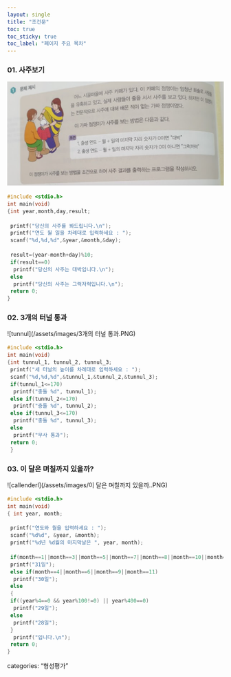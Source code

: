 ```yaml
---
layout: single
title: "조건문" 
toc: true
toc_sticky: true
toc_label: "페이지 주요 목차" 
--- 
```


### 01. 사주보기
![saju](/assets/images/사주보기.PNG)
~~~c
#include <stdio.h>
int main(void)
{int year,month,day,result;

 printf("당신의 사주를 봐드립니다.\n");
 printf("연도 월 일을 차례대로 입력하세요 : ");
 scanf("%d,%d,%d",&year,&month,&day);

 result=(year-month+day)%10;
 if(result==0)
  printf("당신의 사주는 대박입니다.\n");
 else
  printf("당신의 사주는 그럭저럭입니다.\n");
 return 0;
}
~~~

### 02. 3개의 터널 통과
![tunnul](/assets/images/3개의 터널 통과.PNG)
~~~c
#include <stdio.h>
int main(void)
{int tunnul_1, tunnul_2, tunnul_3;
 printf("세 터널의 높이를 차례대로 입력하세요 : ");
 scanf("%d,%d,%d",&tunnul_1,&tunnul_2,&tunnul_3);
 if(tunnul_1<=170)
  printf("충돌 %d", tunnul_1);
 else if(tunnul_2<=170)
  printf("충돌 %d", tunnul_2);
 else if(tunnul_3<=170)
  printf("충돌 %d", tunnul_3);
 else
  printf("무사 통과");
 return 0;
 }
 ~~~ 
 
### 03. 이 달은 며칠까지 있을까?
![callenderl](/assets/images/이 달은 며칠까지 있을까..PNG)
~~~c
#include <stdio.h>
int main(void)
{ int year, month;

 printf("연도와 월을 입력하세요 : ");
 scanf("%d%d", &year, &month);
 printf("%d년 %d월의 마지막날은 ", year, month);

 if(month==1||month==3||month==5||month==7||month==8||month==10||month==12)
 printf("31일");
 else if(month==4||month==6||month==9||month==11)
  printf("30일");
 else
 {
 if((year%4==0 && year%100!=0) || year%400==0)
  printf("29일");
 else
  printf("28일");
 }
  printf("입니다.\n");
 return 0;
}
~~~

categories: “형성평가”
